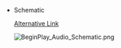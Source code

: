 - Schematic
  
  [Alternative Link](https://epicgames.box.com/shared/static/b6dr9ffuq23j0cdvdhemdkgszw165fjw.png)
  
  ![BeginPlay_Audio_Schematic.png](../assets/BeginPlay_Audio_Schematic_1693224129101_0.png)